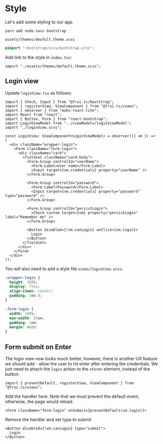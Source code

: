 # Style

Let's add some styling to our app.

    yarn add node-sass bootstrap

`assets/themes/deafult.theme.scss`

```scss
@import "~bootstrap/scss/bootstrap.scss";
```

Add link to the style in `index.tsx`:

```tsx
import "./assets/themes/default.theme.scss";
```

## Login view

Update `loginView.tsx` as follows:

```tsx
import { Check, Input } from "@frui.ts/bootstrap";
import { registerView, ViewComponent } from "@frui.ts/views";
import { observer } from "mobx-react-lite";
import React from "react";
import { Button, Form } from "react-bootstrap";
import LoginViewModel from "../viewModels/loginViewModel";
import "./loginView.scss";

const LoginView: ViewComponent<LoginViewModel> = observer(({ vm }) => (
  <div className="wrapper-login">
    <Form className="form-login">
      <div className="card">
        <fieldset className="card-body">
          <Form.Group controlId="userName">
            <Form.Label>User name</Form.Label>
            <Input target={vm.credentials} property="userName" />
          </Form.Group>

          <Form.Group controlId="password">
            <Form.Label>Password</Form.Label>
            <Input target={vm.credentials} property="password" type="password" />
          </Form.Group>

          <Form.Group controlId="persistLogin">
            <Check custom target={vm} property="persistLogin" label="Remember me" />
          </Form.Group>

          <Button disabled={!vm.canLogin} onClick={vm.login}>
            Login
          </Button>
        </fieldset>
      </div>
    </Form>
  </div>
));
```

You will also need to add a style file `views/loginView.scss`:

```scss
.wrapper-login {
  height: 100%;
  display: flex;
  align-items: center;
  padding: 3em 0;
}

.form-login {
  width: 100%;
  max-width: 25em;
  padding: 1em;
  margin: auto;
}
```

## Form submit on Enter

The login view now looks much better, however, there is another UX feature we should add - allow the user to hit enter after entering the credentials. We just need to attach the `login` action to the `<Form>` element, instead of the button:

```tsx
import { preventDefault, registerView, ViewComponent } from "@frui.ts/views";
```

Add the handler here. Note that we must prevent the default event, otherwise, the page would reload.

```tsx
<Form className="form-login" onSubmit={preventDefault(vm.login)}>
```

Remove the handler and set type to submit

```tsx
<Button disabled={!vm.canLogin} type="submit">
  Login
</Button>
```
